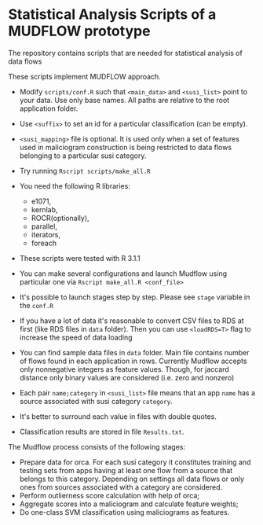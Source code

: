 # Statistical Analysis Scripts of a MUDFLOW prototype

The repository contains scripts that are needed for statistical analysis of data flows


These scripts implement MUDFLOW approach.

* Modify `scripts/conf.R` such that `<main_data>` and `<susi_list>` point to your data. Use only base names. All paths are relative to the root application folder.
* Use `<suffix>` to set an id for a particular classification (can be empty).
* `<susi_mapping>` file is optional. It is used only when a set of features used in maliciogram construction is being restricted to data flows belonging to a particular susi category.
* Try running `Rscript scripts/make_all.R`

* You need the following R libraries: 
  * e1071, 
  * kernlab, 
  * ROCR(optionally),
  * parallel,
  * iterators,
  * foreach
* These scripts were tested with R 3.1.1
* You can make several configurations and launch Mudflow using particular one via `Rscript make_all.R <conf_file>`
* It's possible to launch stages step by step. Please see `stage` variable in the `conf.R`
* If you have a lot of data it's reasonable to convert CSV files to RDS at first (like RDS files in `data` folder). Then you can use `<loadRDS=T>` flag to increase the speed of data loading
* You can find sample data files in `data` folder. Main file contains number of flows found in each application in rows. Currently Mudflow accepts only nonnegative integers as feature values. Though, for jaccard distance only binary values are considered (i.e. zero and nonzero)
* Each pair `name;category` in `<susi_list>` file means that an app `name` has a source associated with susi category `category`.
* It's better to surround each value in files with double quotes.
* Classification results are stored in file `Results.txt`.

The Mudflow process consists of the following stages:
* Prepare data for orca. For each susi category it constitutes training and testing sets from apps having at least one flow from a source that belongs to this category. Depending on settings all data flows or only ones from sources associated with a category are considered.
* Perform outlierness score calculation with help of orca;
* Aggregate scores into a maliciogram and calculate feature weights;
* Do one-class SVM classification using maliciograms as features.
